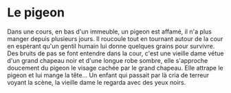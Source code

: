 # Le pigeon 
Dans une cours, en bas d'un immeuble, un pigeon est affamé, il n'a plus manger depuis plusieurs jours.
Il roucoule tout en tournant autour de la cour en espèrant qu'un gentil humain lui donne quelques grains pour survivre.
Des bruits de pas se font entendre dans la cour, c'est une vieille dame vétue d'un grand chapeau noir et d'une longue robe sombre, elle s'approche doucement du pigeon 
le visage cachée par le grand chapeau.
Elle attrape le pigeon et lui mange la tête...
Un enfant qui passait par là cria de terreur voyant la scène, la vieille dame le regarda avec des yeux noirs.
 
